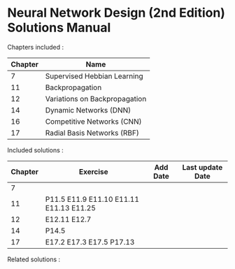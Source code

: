 # Neural Network Design (2nd Edition) Solutions Manual

Chapters included :

Chapter | Name |
--------|------|
7  | Supervised Hebbian Learning
11 | Backpropagation
12 | Variations on Backpropagation
14 | Dynamic Networks (DNN)
16 | Competitive Networks (CNN)
17 | Radial Basis Networks (RBF)


Included solutions :

Chapter | Exercise | Add Date | Last update Date
--------|----------|----------|-----------------
7       |
11 | P11.5 E11.9 E11.10 E11.11 E11.13 E11.25
12 | E12.11 E12.7
14 | P14.5
17 | E17.2 E17.3 E17.5 P17.13

Related solutions :

